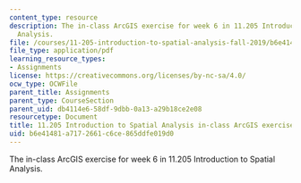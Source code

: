 ```yaml
---
content_type: resource
description: The in-class ArcGIS exercise for week 6 in 11.205 Introduction to Spatial
  Analysis.
file: /courses/11-205-introduction-to-spatial-analysis-fall-2019/b6e41481a7172661c6ce865ddfe019d0_11.205f19_week_6_arc.pdf
file_type: application/pdf
learning_resource_types:
- Assignments
license: https://creativecommons.org/licenses/by-nc-sa/4.0/
ocw_type: OCWFile
parent_title: Assignments
parent_type: CourseSection
parent_uid: db4114e6-58df-9dbb-0a13-a29b18ce2e08
resourcetype: Document
title: 11.205 Introduction to Spatial Analysis in-class ArcGIS exercise for week 6
uid: b6e41481-a717-2661-c6ce-865ddfe019d0
---
```

The in-class ArcGIS exercise for week 6 in 11.205 Introduction to Spatial Analysis.
